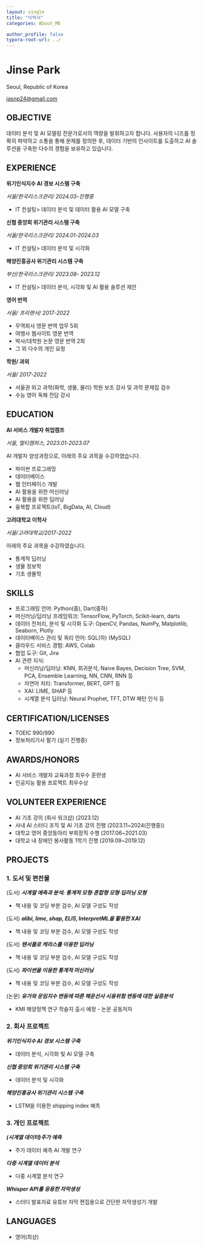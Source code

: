```yaml
---
layout: single
title: "이력서"
categories: About_ME

author_profile: false
typora-root-url: ../
---
```



# Jinse Park

Seoul, Republic of Korea

jasnp24@gmail.com 

## OBJECTIVE

데이터 분석 및 AI 모델링 전문가로서의 역량을 발휘하고자 합니다. 사용자의 니즈를 정확히 파악하고 소통을 통해 문제를 정의한 후, 데이터 기반의 인사이트를 도출하고 AI 솔루션을 구축한 다수의 경험을 보유하고 있습니다.



## EXPERIENCE

**위기인식지수 AI 경보 시스템 구축**

*서울/한국리스크관리/ 2024.03-진행중*

* IT 컨설팅> 데이터 분석 및 데이터 활용 AI 모델 구축

**신협 중앙회 위기관리 시스템 구축**

*서울/한국리스크관리/ 2024.01-2024.03*

* IT 컨설팅> 데이터 분석 및 시각화

**해양진흥공사 위기관리 시스템 구축**

*부산/한국리스크관리/ 2023.08- 2023.12*

* IT 컨설팅> 데이터 분석, 시각화 및  AI 활용 솔루션 제안

**영어 번역**

*서울/ 프리랜서/ 2017-2022*

* 무역회사 영문 번역 업무 5회
* 여행사 웹사이트 영문 번역
* 박사/대학원 논문 영문 번역 2회
* 그 외 다수의 개인 요청 

**학원/ 과외**                      

*서울/ 2017-2022*

- 서울권 외고 과학(화학, 생물, 물리) 학원 보조 강사 및 과학 문제집 검수
- 수능 영어 독해 전담 강사



## EDUCATION

**AI 서비스 개발자 취업캠프**

*서울, 멀티캠퍼스, 2023.01-2023.07*

AI 개발자 양성과정으로, 아래의 주요 과목을 수강하였습니다.

* 파이썬 프로그래밍
* 데이터베이스
* 웹 인터페이스 개발
* AI 활용을 위한 머신러닝
* AI 활용을 위한 딥러닝
* 융복합 프로젝트(IoT, BigData, AI, Cloud)

**고려대학교 이학사**	

*서울/고려대학교/2017-2022*

아래의 주요 과목을 수강하였습니다.

* 통계적 딥러닝
* 생물 정보학
* 기초 생물학



## SKILLS

* 프로그래밍 언어: Python(중), Dart(중하)
* 머신러닝/딥러닝 프레임워크: TensorFlow, PyTorch, Scikit-learn, darts
* 데이터 전처리, 분석 및 시각화 도구: OpenCV, Pandas, NumPy, Matplotlib, Seaborn, Plotly
* 데이터베이스 관리 및 쿼리 언어: SQL(하) (MySQL)
* 클라우드 서비스 경험: AWS, Colab
* 협업 도구: Git, Jira
* AI 관련 지식:
  * 머신러닝/딥러닝: KNN, 회귀분석, Naive Bayes, Decision Tree, SVM, PCA, Ensemble Learning, NN, CNN, RNN 등
  * 자연어 처리: Transformer, BERT, GPT 등
  * XAI:  LIME, SHAP 등
  * 시계열 분석 딥러닝: Neural Prophet, TFT, DTW 패턴 인식 등




## CERTIFICATION/LICENSES

* TOEIC 990/990
* 정보처리기사 필기 (실기 진행중)



## AWARDS/HONORS

* AI 서비스 개발자 교육과정 최우수 훈련생
* 인공지능 활용 프로젝트 최우수상



## VOLUNTEER EXPERIENCE

* AI 기초 강의 (회사 워크샵) (2023.12)
* 사내 AI 스터디 조직 및 AI 기초 강의 진행 (2023.11~2024(진행중))
* 대학교 영어 중앙동아리 부회장직 수행 (2017.06~2021.03)
* 대학교 내 장애인 봉사활동 1학기 진행 (2019.09~2019.12)



## PROJECTS

### 1. 도서 및 편찬물

(도서) ***시계열 예측과 분석: 통계적 모형·혼합형 모형·딥러닝 모형***

* 책 내용 및 코딩 부분 검수, AI 모델 구성도 작성

(도서) ***alibi, lime, shap, ELI5, InterpretML을 활용한 XAI***

* 책 내용 및 코딩 부분 검수, AI 모델 구성도 작성

(도서) ***텐서플로 케라스를 이용한 딥러닝***

* 책 내용 및 코딩 부분 검수, AI 모델 구성도 작성

(도서) ***파이썬을 이용한 통계적 머신러닝***

* 책 내용 및 코딩 부분 검수, AI 모델 구성도 작성

(논문) ***유가와 운임지수 변동에 따른 해운선사 시용위험 변동에 대한 실증분석***

* KMI 해양정책 연구 학술지 출시 예정 - 논문 공동저자



### 2. 회사 프로젝트

***위기인식지수 AI 경보 시스템 구축***

* 데이터 분석, 시각화 및 AI 모델 구축

***신협 중앙회 위기관리 시스템 구축***

* 데이터 분석 및 시각화

***해양진흥공사 위기관리 시스템 구축***

* LSTM을 이용한 shipping index 예측



### 3. 개인 프로젝트

***(시계열 데이터)주가 예측***

* 주가 데이터 예측 AI 개발 연구

***다중 시계열 데이터 분석***

* 다중 시계열 분석 연구

***Whisper API를 응용한 자막생성***

* 스터디 발표자료 유튜브 자막 편집용으로 간단한 자막생성기 개발



## LANGUAGES

* 영어(최상)
